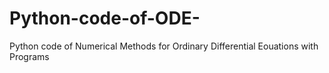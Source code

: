 # Python-code-of-ODE-
Python code of Numerical Methods for Ordinary Differential Eouations with Programs
